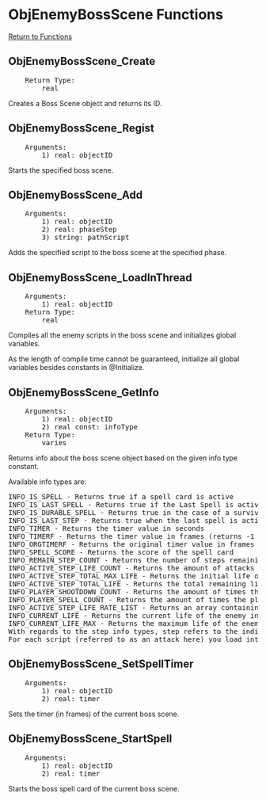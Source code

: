 ﻿# ObjEnemyBossScene Functions

[Return to Functions](../functions.html)

## ObjEnemyBossScene_Create
<pre>
    Return Type:
        real
</pre>
Creates a Boss Scene object and returns its ID.

## ObjEnemyBossScene_Regist
<pre>
    Arguments:
        1) real: objectID
</pre>
Starts the specified boss scene.

## ObjEnemyBossScene_Add
<pre>
    Arguments:
        1) real: objectID
        2) real: phaseStep
        3) string: pathScript
</pre>
Adds the specified script to the boss scene at the specified phase.

## ObjEnemyBossScene_LoadInThread
<pre>
    Arguments:
        1) real: objectID
    Return Type:
        real
</pre>
Compiles all the enemy scripts in the boss scene and initializes global variables.

As the length of compile time cannot be guaranteed, initialize all global variables besides constants in @Initialize.

## ObjEnemyBossScene_GetInfo
<pre>
    Arguments:
        1) real: objectID
        2) real const: infoType
    Return Type:
        varies
</pre>
Returns info about the boss scene object based on the given info type constant.

Available info types are:
<pre>
INFO_IS_SPELL - Returns true if a spell card is active
INFO_IS_LAST_SPELL - Returns true if the Last Spell is active
INFO_IS_DURABLE_SPELL - Returns true in the case of a survival spell
INFO_IS_LAST_STEP - Returns true when the last spell is active
INFO_TIMER - Returns the timer value in seconds
INFO_TIMERF - Returns the timer value in frames (returns -1 if unlimited)
INFO_ORGTIMERF - Returns the original timer value in frames (returns -1 if unlimited)
INFO_SPELL_SCORE - Returns the score of the spell card
INFO_REMAIN_STEP_COUNT - Returns the number of steps remaining in the active boss scene
INFO_ACTIVE_STEP_LIFE_COUNT - Returns the amount of attacks of the enemy for the active step
INFO_ACTIVE_STEP_TOTAL_MAX_LIFE - Returns the initial life of the enemy for the active step
INFO_ACTIVE_STEP_TOTAL_LIFE - Returns the total remaining life for the active step
INFO_PLAYER_SHOOTDOWN_COUNT - Returns the amount of times the player died during the spell
INFO_PLAYER_SPELL_COUNT - Returns the amount of times the player bombed during the spell
INFO_ACTIVE_STEP_LIFE_RATE_LIST - Returns an array containing the proportion (0-1) of each attacks's amount of life in the active step
INFO_CURRENT_LIFE - Returns the current life of the enemy in the current attack
INFO_CURRENT_LIFE_MAX - Returns the maximum life of the enemy in the current attack
With regards to the step info types, step refers to the individual sections specified in the ObjEnemyBossScene_Add function's second argument.
For each script (referred to as an attack here) you load into the step, you increase the step life count of that specific step by 1.
</pre>

## ObjEnemyBossScene_SetSpellTimer
<pre>
    Arguments:
        1) real: objectID
        2) real: timer
</pre>
Sets the timer (in frames) of the current boss scene.

## ObjEnemyBossScene_StartSpell
<pre>
    Arguments:
        1) real: objectID
        2) real: timer
</pre>
Starts the boss spell card of the current boss scene.